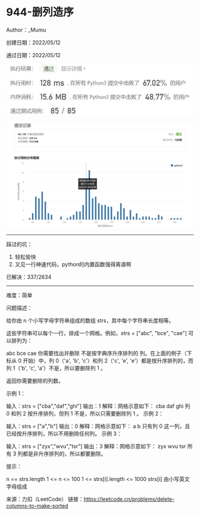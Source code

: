 # 944-删列造序

Author：_Mumu

创建日期：2022/05/12

通过日期：2022/05/12

![](./通过截图2.jpg)

![](./通过截图1.jpg)

*****

踩过的坑：

1. 轻松愉快
1. 又见一行神速代码，python的内置函数强得离谱啊

已解决：337/2634

*****

难度：简单

问题描述：

给你由 n 个小写字母字符串组成的数组 strs，其中每个字符串长度相等。

这些字符串可以每个一行，排成一个网格。例如，strs = ["abc", "bce", "cae"] 可以排列为：

abc
bce
cae
你需要找出并删除 不是按字典序升序排列的 列。在上面的例子（下标从 0 开始）中，列 0（'a', 'b', 'c'）和列 2（'c', 'e', 'e'）都是按升序排列的，而列 1（'b', 'c', 'a'）不是，所以要删除列 1 。

返回你需要删除的列数。

 

示例 1：

输入：strs = ["cba","daf","ghi"]
输出：1
解释：网格示意如下：
  cba
  daf
  ghi
列 0 和列 2 按升序排列，但列 1 不是，所以只需要删除列 1 。
示例 2：

输入：strs = ["a","b"]
输出：0
解释：网格示意如下：
  a
  b
只有列 0 这一列，且已经按升序排列，所以不用删除任何列。
示例 3：

输入：strs = ["zyx","wvu","tsr"]
输出：3
解释：网格示意如下：
  zyx
  wvu
  tsr
所有 3 列都是非升序排列的，所以都要删除。


提示：

n == strs.length
1 <= n <= 100
1 <= strs[i].length <= 1000
strs[i] 由小写英文字母组成

来源：力扣（LeetCode）
链接：https://leetcode.cn/problems/delete-columns-to-make-sorted
